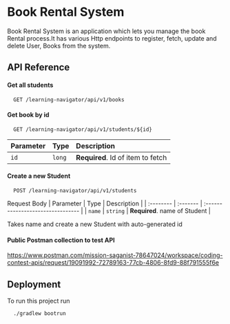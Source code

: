 
# Book Rental System

Book Rental System is an application which lets you manage the book Rental process.It has various Http endpoints to register, fetch, update and delete User, Books from the system.




## API Reference

#### Get all students

```http
  GET /learning-navigator/api/v1/books
```

#### Get book by id
```http
  GET /learning-navigator/api/v1/students/${id}
```

| Parameter | Type     | Description                       |
| :-------- | :------- | :-------------------------------- |
| `id`      | `long` | **Required**. Id of item to fetch |

#### Create a new Student

```http
  POST /learning-navigator/api/v1/students
```
Request Body
| Parameter | Type     | Description                       |
| :-------- | :------- | :-------------------------------- |
| `name`      | `string` | **Required**. name of Student |


Takes name and create a new Student with auto-generated id
#### Public Postman collection to test API
https://www.postman.com/mission-saganist-78647024/workspace/coding-contest-apis/request/19091992-72789163-77cb-4806-8fd9-88f791555f6e



## Deployment

To run this project run

```bash
  ./gradlew bootrun
```

